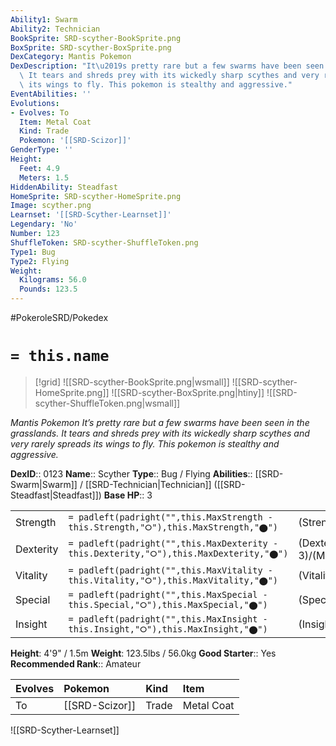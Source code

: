 ```yaml
---
Ability1: Swarm
Ability2: Technician
BookSprite: SRD-scyther-BookSprite.png
BoxSprite: SRD-scyther-BoxSprite.png
DexCategory: Mantis Pokemon
DexDescription: "It\u2019s pretty rare but a few swarms have been seen in the grasslands.\
  \ It tears and shreds prey with its wickedly sharp scythes and very rarely spreads\
  \ its wings to fly. This pokemon is stealthy and aggressive."
EventAbilities: ''
Evolutions:
- Evolves: To
  Item: Metal Coat
  Kind: Trade
  Pokemon: '[[SRD-Scizor]]'
GenderType: ''
Height:
  Feet: 4.9
  Meters: 1.5
HiddenAbility: Steadfast
HomeSprite: SRD-scyther-HomeSprite.png
Image: scyther.png
Learnset: '[[SRD-Scyther-Learnset]]'
Legendary: 'No'
Number: 123
ShuffleToken: SRD-scyther-ShuffleToken.png
Type1: Bug
Type2: Flying
Weight:
  Kilograms: 56.0
  Pounds: 123.5
---
```


#PokeroleSRD/Pokedex

# `= this.name`

> [!grid]
> ![[SRD-scyther-BookSprite.png|wsmall]]
> ![[SRD-scyther-HomeSprite.png]]
> ![[SRD-scyther-BoxSprite.png|htiny]]
> ![[SRD-scyther-ShuffleToken.png|wsmall]]


*Mantis Pokemon*
*It’s pretty rare but a few swarms have been seen in the grasslands. It tears and shreds prey with its wickedly sharp scythes and very rarely spreads its wings to fly. This pokemon is stealthy and aggressive.*

**DexID**:: 0123
**Name**:: Scyther
**Type**:: Bug / Flying
**Abilities**:: [[SRD-Swarm|Swarm]] / [[SRD-Technician|Technician]] ([[SRD-Steadfast|Steadfast]])
**Base HP**:: 3

|           |                                                                                        |                                          |
| --------- | -------------------------------------------------------------------------------------- | ---------------------------------------- |
| Strength  | `= padleft(padright("",this.MaxStrength - this.Strength,"⭘"),this.MaxStrength,"⬤")`    | (Strength::3)/(MaxStrength::6)   |
| Dexterity | `= padleft(padright("",this.MaxDexterity - this.Dexterity,"⭘"),this.MaxDexterity,"⬤")` | (Dexterity:: 3)/(MaxDexterity::6) |
| Vitality  | `= padleft(padright("",this.MaxVitality - this.Vitality,"⭘"),this.MaxVitality,"⬤")`    | (Vitality::2)/(MaxVitality::5)   |
| Special   | `= padleft(padright("",this.MaxSpecial - this.Special,"⭘"),this.MaxSpecial,"⬤")`       | (Special::2)/(MaxSpecial::4)     |
| Insight   | `= padleft(padright("",this.MaxInsight - this.Insight,"⭘"),this.MaxInsight,"⬤")`       | (Insight::2)/(MaxInsight::5)     |

**Height**: 4'9" / 1.5m
**Weight**: 123.5lbs / 56.0kg
**Good Starter**:: Yes
**Recommended Rank**:: Amateur

| Evolves   | Pokemon        | Kind   | Item       |
|:----------|:---------------|:-------|:-----------|
| To        | [[SRD-Scizor]] | Trade  | Metal Coat |

![[SRD-Scyther-Learnset]]